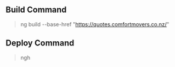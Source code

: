 ## Build Command

> ng build --base-href "https://quotes.comfortmovers.co.nz/"

## Deploy Command

> ngh